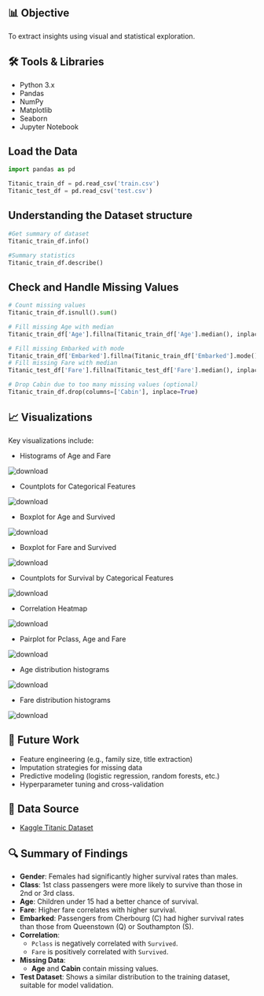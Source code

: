 
## 📊 Objective

To extract insights using visual and statistical exploration.

## 🛠️ Tools & Libraries

- Python 3.x
- Pandas
- NumPy
- Matplotlib
- Seaborn
- Jupyter Notebook

## Load the Data
```python
import pandas as pd

Titanic_train_df = pd.read_csv('train.csv')
Titanic_test_df = pd.read_csv('test.csv')
```

## Understanding the Dataset structure
```python
#Get summary of dataset
Titanic_train_df.info()

#Summary statistics
Titanic_train_df.describe()
```

## Check and Handle Missing Values
```python
# Count missing values
Titanic_train_df.isnull().sum()

# Fill missing Age with median
Titanic_train_df['Age'].fillna(Titanic_train_df['Age'].median(), inplace=True)

# Fill missing Embarked with mode
Titanic_train_df['Embarked'].fillna(Titanic_train_df['Embarked'].mode()[0], inplace=True)
# Fill missing Fare with median
Titanic_test_df['Fare'].fillna(Titanic_test_df['Fare'].median(), inplace=True)

# Drop Cabin due to too many missing values (optional)
Titanic_train_df.drop(columns=['Cabin'], inplace=True)

````
## 📈 Visualizations

Key visualizations include:

- Histograms of Age and Fare
  
![download](https://github.com/user-attachments/assets/f4ce68f3-278f-4995-a7e2-6023d25564e7)

- Countplots for Categorical Features
  
![download](https://github.com/user-attachments/assets/35529d3d-ef0b-4f2c-83c9-cd810af99022)

- Boxplot for Age and Survived
  
![download](https://github.com/user-attachments/assets/388e98a3-d6bc-4b69-8b33-e1957bb270e5)

- Boxplot for Fare and Survived
  
![download](https://github.com/user-attachments/assets/d3702dbc-09b6-4567-8a69-42504a03eaf6)

- Countplots for Survival by Categorical Features
  
![download](https://github.com/user-attachments/assets/28aa5bb4-2954-4c74-af06-322e7c4b0f1a)

- Correlation Heatmap
  
![download](https://github.com/user-attachments/assets/2becbdbe-b897-4e79-919d-fb5166a891ca)

- Pairplot for Pclass, Age and Fare

![download](https://github.com/user-attachments/assets/aedfe3f6-bc8a-40da-80f7-bae9e4e15eae)

- Age distribution histograms
  
![download](https://github.com/user-attachments/assets/f3ebdd34-cdfb-49bd-ac04-c9c57d6e9daf)

- Fare distribution histograms
  
![download](https://github.com/user-attachments/assets/b4762aed-a04f-47f1-99c2-8e268bd0f2d9)

## 🚧 Future Work

- Feature engineering (e.g., family size, title extraction)
- Imputation strategies for missing data
- Predictive modeling (logistic regression, random forests, etc.)
- Hyperparameter tuning and cross-validation

## 📁 Data Source

- [Kaggle Titanic Dataset](https://www.kaggle.com/c/titanic/data)


## 🔍 Summary of Findings

- **Gender**: Females had significantly higher survival rates than males.
- **Class**: 1st class passengers were more likely to survive than those in 2nd or 3rd class.
- **Age**: Children under 15 had a better chance of survival.
- **Fare**: Higher fare correlates with higher survival.
- **Embarked**: Passengers from Cherbourg (C) had higher survival rates than those from Queenstown (Q) or Southampton (S).
- **Correlation**:
  - `Pclass` is negatively correlated with `Survived`.
  - `Fare` is positively correlated with `Survived`.
- **Missing Data**:
  - **Age** and **Cabin** contain missing values.
- **Test Dataset**: Shows a similar distribution to the training dataset, suitable for model validation.

